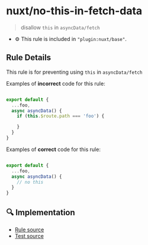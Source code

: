 # nuxt/no-this-in-fetch-data

> disallow `this` in `asyncData/fetch`

- :gear: This rule is included in `"plugin:nuxt/base"`.

## Rule Details

This rule is for preventing using `this` in `asyncData/fetch`

Examples of **incorrect** code for this rule:

```js

export default {
  ...foo,
  async asyncData() {
    if (this.$route.path === 'foo') {

    }
  }
}

```

Examples of **correct** code for this rule:

```js

export default {
  ...foo,
  async asyncData() {
    // no this
  }
}

```

## :mag: Implementation

- [Rule source](../../lib/rules/no-this-in-fetch-data.js)
- [Test source](../../lib/rules/__tests__/no-this-in-fetch-data.test.js)
